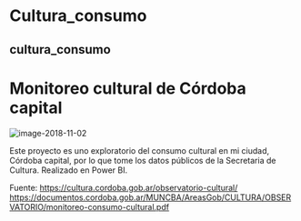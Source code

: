 # Cultura_consumo

## cultura_consumo

# Monitoreo cultural de Córdoba capital

![image-2018-11-02](https://github.com/user-attachments/assets/f661413c-7faa-4f8b-9243-24231d2c6faa)


Este proyecto es uno exploratorio del consumo cultural en mi ciudad, Córdoba capital, por lo que tome los datos públicos de la Secretaria de Cultura.
Realizado en Power BI.

Fuente: 
https://cultura.cordoba.gob.ar/observatorio-cultural/
https://documentos.cordoba.gob.ar/MUNCBA/AreasGob/CULTURA/OBSERVATORIO/monitoreo-consumo-cultural.pdf

